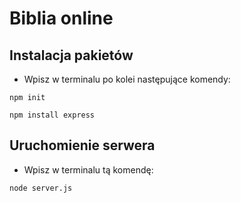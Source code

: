 # Biblia online

## **Instalacja pakietów**

* Wpisz w terminalu po kolei następujące komendy:

```npm init```

```npm install express```

## **Uruchomienie serwera** 

* Wpisz w terminalu tą komendę:
   
```node server.js```
